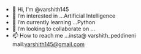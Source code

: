 - 👋 Hi, I’m @varshith145
- 👀 I’m interested in ...Artificial Intelligence
- 🌱 I’m currently learning ...Python
- 💞️ I’m looking to collaborate on ...
- 📫 How to reach me ...insta@ varshith_peddineni mail:varshith145@gmail.com

<!---
varshith145/varshith145 is a ✨ special ✨ repository because its `README.md` (this file) appears on your GitHub profile.
You can click the Preview link to take a look at your changes.
--->
